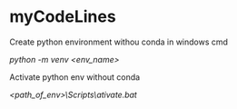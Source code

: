 # myCodeLines

Create python environment withou conda in  windows cmd

*python -m venv <path>\<env_name>*

Activate python env without conda

*<path_of_env>\Scripts\ativate.bat*
